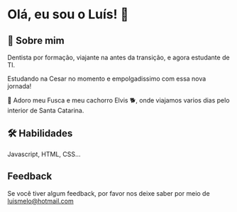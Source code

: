 
# Olá, eu sou o Luís! 👋


## 🚀 Sobre mim
Dentista por formação, viajante na antes da transição, e agora estudante de TI. 

Estudando na Cesar no momento e empolgadissimo com essa nova jornada!

📡 Adoro meu Fusca e meu cachorro Elvis 🐕, onde viajamos varios dias pelo interior de Santa Catarina. 
## 🛠 Habilidades
Javascript, HTML, CSS...


## Feedback

Se você tiver algum feedback, por favor nos deixe saber por meio de luismelo@hotmail.com


